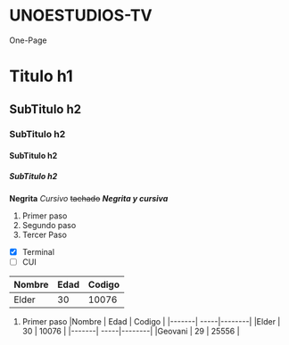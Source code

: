 # UNOESTUDIOS-TV
One-Page 


# Titulo h1
## SubTitulo h2
### SubTitulo h2
#### SubTitulo h2
##### SubTitulo h2

**Negrita**
*Cursivo*
~~tachado~~
***Negrita y cursiva***

1. Primer paso
2. Segundo paso
3. Tercer Paso

- [x] Terminal
- [ ] CUI

|Nombre | Edad | Codigo |
|-------| -----|--------|
|Elder | 30 | 10076 |


1. Primer paso
|Nombre | Edad | Codigo |
|-------| -----|--------|
|Elder | 30 | 10076 |
|-------| -----|--------|
|Geovani | 29 | 25556 |
